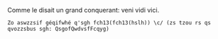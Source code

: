 Comme le disait un grand conquerant: veni vidi vici.

    Zo aswzzsif géqifwhé q'sgh fch13(fch13(hslh)) \c/ (zs tzou rs qs qvozzsbus sgh: QsgofQwdvsfFcqyg)
